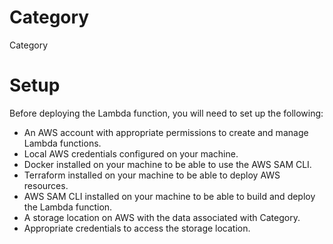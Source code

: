 # Category
Category

# Setup
Before deploying the Lambda function, you will need to set up the following:

- An AWS account with appropriate permissions to create and manage Lambda functions.
- Local AWS credentials configured on your machine.
- Docker installed on your machine to be able to use the AWS SAM CLI.
- Terraform installed on your machine to be able to deploy AWS resources.
- AWS SAM CLI installed on your machine to be able to build and deploy the Lambda function.
- A storage location on AWS with the data associated with Category.
- Appropriate credentials to access the storage location.
